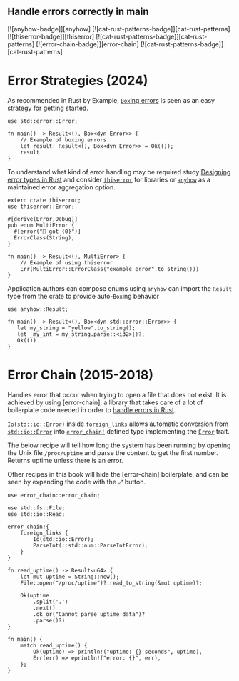 ## Handle errors correctly in main

[![anyhow-badge]][anyhow] [![cat-rust-patterns-badge]][cat-rust-patterns]
[![thiserror-badge]][thiserror] [![cat-rust-patterns-badge]][cat-rust-patterns]
[![error-chain-badge]][error-chain] [![cat-rust-patterns-badge]][cat-rust-patterns]

# Error Strategies (2024)

As recommended in Rust by Example, [`Box`ing errors] is seen as an easy
strategy for getting started.

```rust,edition2018
use std::error::Error;

fn main() -> Result<(), Box<dyn Error>> {
    // Example of boxing errors
    let result: Result<(), Box<dyn Error>> = Ok(());
    result
}
```

To understand what kind of error handling may be required study [Designing 
error types in Rust] and consider [`thiserror`] for libraries or [`anyhow`] as 
a maintained error aggregation option.

```rust,edition2018
extern crate thiserror;
use thiserror::Error;

#[derive(Error,Debug)]
pub enum MultiError {
  #[error("🦀 got {0}")]
  ErrorClass(String),
}

fn main() -> Result<(), MultiError> {
    // Example of using thiserror
    Err(MultiError::ErrorClass("example error".to_string()))
}
```

Application authors can compose enums using `anyhow` can import the `Result`
type from the crate to provide auto-`Box`ing behavior

```rust,edition2018,should_panic
use anyhow::Result;

fn main() -> Result<(), Box<dyn std::error::Error>> {
   let my_string = "yellow".to_string();  
   let _my_int = my_string.parse::<i32>()?;
   Ok(())
}
```

# Error Chain (2015-2018)
Handles error that occur when trying to open a file that does not
exist. It is achieved by using [error-chain], a library that takes
care of a lot of boilerplate code needed in order to [handle errors in Rust].

`Io(std::io::Error)` inside [`foreign_links`] allows automatic
conversion from [`std::io::Error`] into [`error_chain!`] defined type
implementing the [`Error`] trait.

The below recipe will tell how long the system has been running by
opening the Unix file `/proc/uptime` and parse the content to get the
first number. Returns uptime unless there is an error.

Other recipes in this book will hide the [error-chain] boilerplate, and can be
seen by expanding the code with the ⤢ button.

```rust,edition2018,ignore
use error_chain::error_chain;

use std::fs::File;
use std::io::Read;

error_chain!{
    foreign_links {
        Io(std::io::Error);
        ParseInt(::std::num::ParseIntError);
    }
}

fn read_uptime() -> Result<u64> {
    let mut uptime = String::new();
    File::open("/proc/uptime")?.read_to_string(&mut uptime)?;

    Ok(uptime
        .split('.')
        .next()
        .ok_or("Cannot parse uptime data")?
        .parse()?)
}

fn main() {
    match read_uptime() {
        Ok(uptime) => println!("uptime: {} seconds", uptime),
        Err(err) => eprintln!("error: {}", err),
    };
}
```

[`anyhow`]: https://docs.rs/anyhow/latest/anyhow/
[`error_chain!`]: https://docs.rs/error-chain/*/error_chain/macro.error_chain.html
[`Error`]: https://doc.rust-lang.org/std/error/trait.Error.html
[`foreign_links`]: https://docs.rs/error-chain/*/error_chain/#foreign-links
[`std::io::Error`]: https://doc.rust-lang.org/std/io/struct.Error.html
[`thiserror`]: https://docs.rs/thiserror/latest/thiserror/

[handle errors in Rust]: https://doc.rust-lang.org/book/second-edition/ch09-00-error-handling.html
[`Box`ing errors]: https://doc.rust-lang.org/rust-by-example/error/multiple_error_types/boxing_errors.html
[Designing error types in Rust]: https://mmapped.blog/posts/12-rust-error-handling
